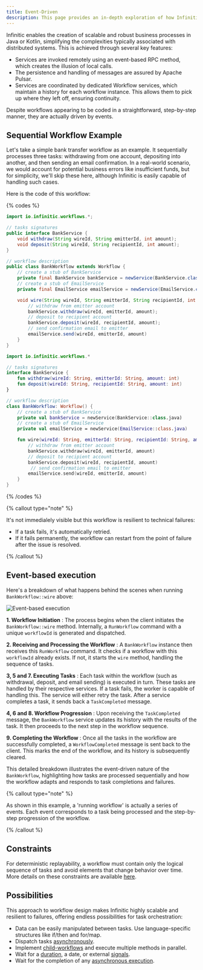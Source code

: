 ```yaml
---
title: Event-Driven
description: This page provides an in-depth exploration of how Infinitic harnesses event-driven architecture to facilitate robust and efficient business processes management in distributed systems. Ideal for Java and Kotlin developers, this guide is your resource for mastering event-driven processes with Infinitic.
---
```

Infinitic enables the creation of scalable and robust business processes in Java or Kotlin, simplifying the complexities typically associated with distributed systems. This is achieved through several key features:

* Services are invoked remotely using an event-based RPC method, which creates the illusion of local calls.
* The persistence and handling of messages are assured by Apache Pulsar.
* Services are coordinated by dedicated Workflow services, which maintain a history for each workflow instance. This allows them to pick up where they left off, ensuring continuity.

Despite workflows appearing to be coded in a straightforward, step-by-step manner, they are actually driven by events.

## Sequential Workflow Example

Let's take a simple bank transfer workflow as an example. It sequentially processes three tasks: withdrawing from one account, depositing into another, and then sending an email confirmation. In a real-world scenario, we would account for potential business errors like insufficient funds, but for simplicity, we'll skip these here, although Infinitic is easily capable of handling such cases.

Here is the code of this workflow:

{% codes %}

```java
import io.infinitic.workflows.*;

// tasks signatures
public interface BankService {
    void withdraw(String wireId, String emitterId, int amount);
    void deposit(String wireId, String recipientId, int amount);
}

// workflow description
public class BankWorkflow extends Workflow {
    // create a stub of BankService
    private final BankService bankService = newService(BankService.class);
    // create a stub of EmailService
    private final EmailService emailService = newService(EmailService.class);

    void wire(String wireId, String emitterId, String recipientId, int amount) {
        // withdraw from emitter account
        bankService.withdraw(wireId, emitterId, amount);
        // deposit to recipient account
        bankService.deposit(wireId, recipientId, amount);
        // send confirmation email to emitter
        emailService.send(wireId, emitterId, amount)
    }
}
```

```kotlin
import io.infinitic.workflows.*

// tasks signatures
interface BankService {
    fun withdraw(wireId: String, emitterId: String, amount: int)
    fun deposit(wireId: String, recipientId: String, amount: int)
}

// workflow description
class BankWorkflow: Workflow() {
    // create a stub of BankService
    private val bankService = newService(BankService::class.java)
    // create a stub of EmailService
    private val emailService = newService(EmailService::class.java)

    fun wire(wireId: String, emitterId: String, recipientId: String, amount: int) {
        // withdraw from emitter account
        bankService.withdraw(wireId, emitterId, amount)
        // deposit to recipient account
        bankService.deposit(wireId, recipientId, amount)
         // send confirmation email to emitter
        emailService.send(wireId, emitterId, amount)
    }
}
```

{% /codes %}

{% callout type="note"  %}

It's not immedialely visible but this workflow is resilient to technical failures:

* If a task fails, it's automatically retried.
* If it fails permanently, the workflow can restart from the point of failure after the issue is resolved.

{% /callout  %}

## Event-based execution

Here's a breakdown of what happens behind the scenes when running `BankWorkflow::wire` above:

![Event-based execution](/img/workflow-as-code-example@2x.png)

**1. Workflow Initiation** : The process begins when the client initiates the `BankWorkflow::wire` method. Internally, a `RunWorkflow` command with a unique `workflowId` is generated and dispatched.

**2. Receiving and Processing the Workflow** : A `BankWorkflow` instance then receives this `RunWorkflow` command. It checks if a workflow with this `workflowId` already exists. If not, it starts the `wire` method, handling the sequence of tasks.

**3, 5 and 7. Executing Tasks** : Each task within the workflow (such as withdrawal, deposit, and email sending) is executed in turn. These tasks are handled by their respective services. If a task fails, the worker is capable of handling this. The service will either retry the task. After a service completes a task, it sends back a `TaskCompleted` message.

**4, 6 and 8. Workflow Progression** : Upon receiving the `TaskCompleted` message, the `BankWorkflow` service updates its history with the results of the task. It then proceeds to the next step in the workflow sequence.

**9. Completing the Workflow** : Once all the tasks in the workflow are successfully completed, a `WorkflowCompleted` message is sent back to the client. This marks the end of the workflow, and its history is subsequently cleared.

This detailed breakdown illustrates the event-driven nature of the `BankWorkflow`, highlighting how tasks are processed sequentially and how the workflow adapts and responds to task completions and failures.

{% callout type="note"  %}

As shown in this example, a 'running workflow' is actually a series of events. Each event corresponds to a task being processed and the step-by-step progression of the workflow.

{% /callout  %}

## Constraints

For deterministic replayability, a workflow must contain only the logical sequence of tasks and avoid elements that change behavior over time. More details on these constraints are available [here](/docs/workflows/implementation#constraints).

## Possibilities

This approach to workflow design makes Infinitic highly scalable and resilient to failures, offering endless possibilities for task orchestration:

* Data can be easily manipulated between tasks. Use language-specific structures like if/then and for/map.
* Dispatch tasks [asynchronously](/docs/workflows/parallel).
* Implement [child-workflows](/docs/workflows/parallel#child-workflows) and execute multiple methods in parallel.
* Wait for a [duration](/docs/workflows/waiting), a date, or external [signals](/docs/workflows/signals).
* Wait for the completion of any [asynchronous execution](/docs/workflows/deferred).
